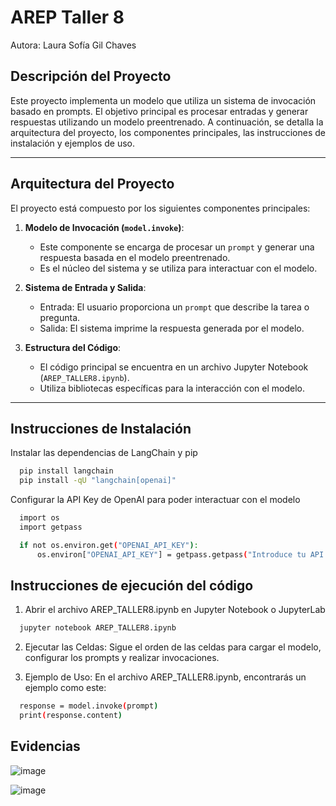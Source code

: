 # AREP Taller 8

Autora: Laura Sofía Gil Chaves

## Descripción del Proyecto

Este proyecto implementa un modelo que utiliza un sistema de invocación basado en prompts. 
El objetivo principal es procesar entradas y generar respuestas utilizando un modelo preentrenado.
A continuación, se detalla la arquitectura del proyecto, los componentes principales, las instrucciones de instalación y ejemplos de uso.

---

## Arquitectura del Proyecto

El proyecto está compuesto por los siguientes componentes principales:

1. **Modelo de Invocación (`model.invoke`)**:
   - Este componente se encarga de procesar un `prompt` y generar una respuesta basada en el modelo preentrenado.
   - Es el núcleo del sistema y se utiliza para interactuar con el modelo.

2. **Sistema de Entrada y Salida**:
   - Entrada: El usuario proporciona un `prompt` que describe la tarea o pregunta.
   - Salida: El sistema imprime la respuesta generada por el modelo.

3. **Estructura del Código**:
   - El código principal se encuentra en un archivo Jupyter Notebook (`AREP_TALLER8.ipynb`).
   - Utiliza bibliotecas específicas para la interacción con el modelo.

---

## Instrucciones de Instalación

Instalar las dependencias de LangChain y pip

```bash
  pip install langchain
  pip install -qU "langchain[openai]"
```
Configurar la API Key de OpenAI para poder interactuar con el modelo

```bash
  import os
  import getpass

  if not os.environ.get("OPENAI_API_KEY"):
      os.environ["OPENAI_API_KEY"] = getpass.getpass("Introduce tu API Key de OpenAI: ")
```
## Instrucciones de ejecución del código

1. Abrir el archivo AREP_TALLER8.ipynb en Jupyter Notebook o JupyterLab

```bash
  jupyter notebook AREP_TALLER8.ipynb
```
2. Ejecutar las Celdas: Sigue el orden de las celdas para cargar el modelo, configurar los prompts y realizar invocaciones.

3. Ejemplo de Uso: En el archivo AREP_TALLER8.ipynb, encontrarás un ejemplo como este:

```bash
  response = model.invoke(prompt)
  print(response.content)
```
## Evidencias
![image](https://github.com/user-attachments/assets/1e94f159-9fbb-46dc-8407-219e381cb3ae)

![image](https://github.com/user-attachments/assets/4b60ef95-a471-4158-ba05-c3cec80c6c99)

